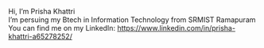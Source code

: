 Hi, I’m Prisha Khattri  
I’m persuing my Btech in Information Technology from SRMIST Ramapuram
You can find me on my LinkedIn: 
https://www.linkedin.com/in/prisha-khattri-a65278252/

<!---
prishk78/prishk78 is a ✨ special ✨ repository because its `README.md` (this file) appears on your GitHub profile.
You can click the Preview link to take a look at your changes.
--->
